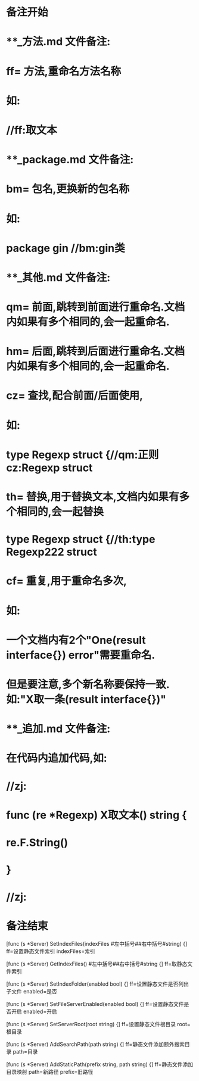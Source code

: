 # 备注开始
# **_方法.md 文件备注:
# ff= 方法,重命名方法名称
# 如:
# //ff:取文本

# **_package.md 文件备注:
# bm= 包名,更换新的包名称 
# 如: 
# package gin //bm:gin类

# **_其他.md 文件备注:
# qm= 前面,跳转到前面进行重命名.文档内如果有多个相同的,会一起重命名.
# hm= 后面,跳转到后面进行重命名.文档内如果有多个相同的,会一起重命名.
# cz= 查找,配合前面/后面使用,
# 如:
# type Regexp struct {//qm:正则 cz:Regexp struct
#
# th= 替换,用于替换文本,文档内如果有多个相同的,会一起替换
# type Regexp struct {//th:type Regexp222 struct
#
# cf= 重复,用于重命名多次,
# 如: 
# 一个文档内有2个"One(result interface{}) error"需要重命名.
# 但是要注意,多个新名称要保持一致. 如:"X取一条(result interface{})"

# **_追加.md 文件备注:
# 在代码内追加代码,如:
# //zj:
# func (re *Regexp) X取文本() string { 
#    re.F.String()
# }
# //zj:
# 备注结束

[func (s *Server) SetIndexFiles(indexFiles #左中括号##右中括号#string) {]
ff=设置静态文件索引
indexFiles=索引

[func (s *Server) GetIndexFiles() #左中括号##右中括号#string {]
ff=取静态文件索引

[func (s *Server) SetIndexFolder(enabled bool) {]
ff=设置静态文件是否列出子文件
enabled=是否

[func (s *Server) SetFileServerEnabled(enabled bool) {]
ff=设置静态文件是否开启
enabled=开启

[func (s *Server) SetServerRoot(root string) {]
ff=设置静态文件根目录
root=根目录

[func (s *Server) AddSearchPath(path string) {]
ff=静态文件添加额外搜索目录
path=目录

[func (s *Server) AddStaticPath(prefix string, path string) {]
ff=静态文件添加目录映射
path=新路径
prefix=旧路径
